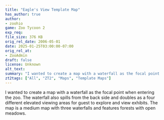 ```yaml
---
title: "Eagle's View Template Map"
has_author: true
author: 
- zoohio
game: Zoo Tycoon 2
exp_req: 
file_size: 376 KB
orig_rel_date: 2006-05-01
date: 2025-01-25T03:00:00-07:00
orig_rel_at: 
- ZooAdmin
draft: false
license: Unknown
alt_text: 
summary: "I wanted to create a map with a waterfall as the focal point when entering the zoo."
zt2tags: ["All", "ZT2", "Maps", "Template Maps"]
---
```

I wanted to create a map with a waterfall as the focal point when entering the zoo. The waterfall also spills from the back side and doubles as a four different elevated viewing areas for guest to explore and view exhibits.  The map is a medium map with three waterfalls and features forests with open meadows.
